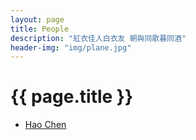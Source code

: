 ```yaml
---
layout: page
title: People
description: "紅衣佳人白衣友 朝與同歌暮同酒"
header-img: "img/plane.jpg"
---
```


# {{ page.title }}

+ [Hao Chen][a]












[a]: https://hchen1202.github.io/
